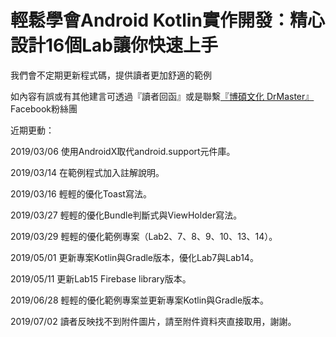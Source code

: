 # 輕鬆學會Android Kotlin實作開發：精心設計16個Lab讓你快速上手

我們會不定期更新程式碼，提供讀者更加舒適的範例

如內容有誤或有其他建言可透過『讀者回函』或是聯繫[『博碩文化 DrMaster』](https://www.facebook.com/DrMasterTW/)Facebook粉絲團

近期更動：

2019/03/06  使用AndroidX取代android.support元件庫。

2019/03/14  在範例程式加入註解說明。

2019/03/16  輕輕的優化Toast寫法。

2019/03/27  輕輕的優化Bundle判斷式與ViewHolder寫法。

2019/03/29  輕輕的優化範例專案（Lab2、7、8、9、10、13、14）。

2019/05/01  更新專案Kotlin與Gradle版本，優化Lab7與Lab14。

2019/05/11  更新Lab15 Firebase library版本。

2019/06/28  輕輕的優化範例專案並更新專案Kotlin與Gradle版本。

2019/07/02  讀者反映找不到附件圖片，請至附件資料夾直接取用，謝謝。